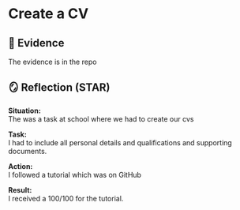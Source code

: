 # Create a CV

## 📁 Evidence
The evidence is in the repo

## 🪞 Reflection (STAR)

**Situation:**  
The was a task at school where we had to create our cvs

**Task:**  
I had to include all personal details and qualifications and supporting documents.

**Action:**  
I followed a tutorial which was on GitHub

**Result:**  
I received a 100/100 for the tutorial.
